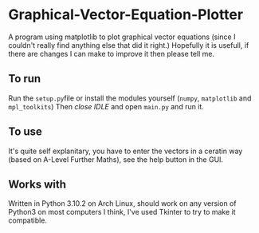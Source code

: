 # Graphical-Vector-Equation-Plotter
A program using matplotlib to plot graphical vector equations (since I couldn't really find anything else that did it right.)
Hopefully it is usefull, if there are changes I can make to improve it then please tell me.

## To run
Run the `setup.py`file or install the modules yourself (`numpy`, `matplotlib` and `mpl_toolkits`)
Then *close IDLE* and open `main.py` and run it.

## To use
It's quite self explanitary, you have to enter the vectors in a ceratin way (based on A-Level Further Maths), see the help button in the GUI.


## Works with
Written in Python 3.10.2 on Arch Linux, should work on any version of Python3 on most computers I think, I've used Tkinter to try to make it compatible.
